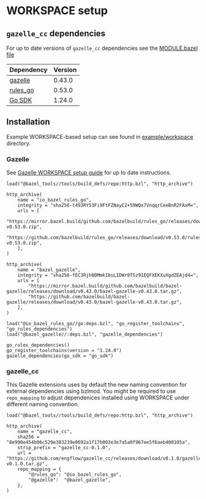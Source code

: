 # WORKSPACE setup

## `gazelle_cc` dependencies

For up to date versions of `gazelle_cc` dependencies see the [MODULE.bazel file](../MODULE.bazel)

| Dependency | Version |
| - | -|
| [gazelle](https://github.com/bazel-contrib/bazel-gazelle) | 0.43.0 |
| [rules_go](https://github.com/bazel-contrib/rules_go) | 0.53.0 |
| [Go SDK](https://go.dev/) | 1.24.0 |
  
## Installation

Example WORKSPACE-based setup can see found in [example/workspace](../example/workspace/WORKSPACE) directory.

### Gazelle

See [Gazelle WORKSPACE setup guide](https://github.com/bazel-contrib/bazel-gazelle/?tab=readme-ov-file#workspace) for up to date instructions.

```bazel
load("@bazel_tools//tools/build_defs/repo:http.bzl", "http_archive")

http_archive(
    name = "io_bazel_rules_go",
    integrity = "sha256-t493RY53Fi9FtFZNayC2+S9WQx7VnqqrCeeBnR2FAxM=",
    urls = [
        "https://mirror.bazel.build/github.com/bazelbuild/rules_go/releases/download/v0.53.0/rules_go-v0.53.0.zip",
        "https://github.com/bazelbuild/rules_go/releases/download/v0.53.0/rules_go-v0.53.0.zip",
    ],
)

http_archive(
    name = "bazel_gazelle",
    integrity = "sha256-fEC3Rjh80Mmk1bsLIDWr0TSz91EQFXEKXuXgdZEAjd4=",
    urls = [
        "https://mirror.bazel.build/github.com/bazelbuild/bazel-gazelle/releases/download/v0.43.0/bazel-gazelle-v0.43.0.tar.gz",
        "https://github.com/bazelbuild/bazel-gazelle/releases/download/v0.43.0/bazel-gazelle-v0.43.0.tar.gz",
    ],
)

load("@io_bazel_rules_go//go:deps.bzl", "go_register_toolchains", "go_rules_dependencies")
load("@bazel_gazelle//:deps.bzl", "gazelle_dependencies")

go_rules_dependencies()
go_register_toolchains(version = "1.24.0")
gazelle_dependencies(go_sdk = "go_sdk")
```

### gazelle_cc

This Gazelle extensions uses by default the new naming convention for external dependencies using bzlmod.
You might be required to use `repo_mapping` to adjust dependenices installed using WORKSPACE under different naming convention.

```bazel
load("@bazel_tools//tools/build_defs/repo:http.bzl", "http_archive")

http_archive(
    name = "gazelle_cc",
    sha256 = "8e990e454b06c529e383239e0692a1f17b003e3e7a5a0f967ee5f6aeb400105a",
    strip_prefix = "gazelle_cc-0.1.0",
    url = "https://github.com/engflow/gazelle_cc/releases/download/v0.1.0/gazelle_cc-v0.1.0.tar.gz",
    repo_mapping = {
        "@rules_go": "@io_bazel_rules_go",
        "@gazelle":  "@bazel_gazelle",
    },
)
```
